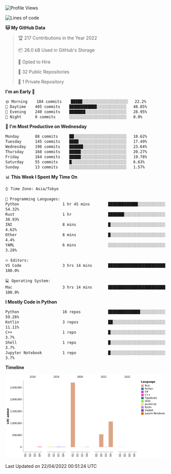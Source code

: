 <!--START_SECTION:waka-->
![Profile Views](http://img.shields.io/badge/Profile%20Views-1-blue)

![Lines of code](https://img.shields.io/badge/From%20Hello%20World%20I%27ve%20Written-4%20Million%20lines%20of%20code-blue)

**🐱 My GitHub Data** 

> 🏆 217 Contributions in the Year 2022
 > 
> 📦 26.0 kB Used in GitHub's Storage 
 > 
> 💼 Opted to Hire
 > 
> 📜 32 Public Repositories 
 > 
> 🔑 1 Private Repository 
 > 
**I'm an Early 🐤** 

```text
🌞 Morning    184 commits    █████░░░░░░░░░░░░░░░░░░░░   22.2% 
🌆 Daytime    405 commits    ████████████░░░░░░░░░░░░░   48.85% 
🌃 Evening    240 commits    ███████░░░░░░░░░░░░░░░░░░   28.95% 
🌙 Night      0 commits      ░░░░░░░░░░░░░░░░░░░░░░░░░   0.0%

```
📅 **I'm Most Productive on Wednesday** 

```text
Monday       88 commits     ██░░░░░░░░░░░░░░░░░░░░░░░   10.62% 
Tuesday      145 commits    ████░░░░░░░░░░░░░░░░░░░░░   17.49% 
Wednesday    196 commits    ██████░░░░░░░░░░░░░░░░░░░   23.64% 
Thursday     168 commits    █████░░░░░░░░░░░░░░░░░░░░   20.27% 
Friday       164 commits    █████░░░░░░░░░░░░░░░░░░░░   19.78% 
Saturday     55 commits     █░░░░░░░░░░░░░░░░░░░░░░░░   6.63% 
Sunday       13 commits     ░░░░░░░░░░░░░░░░░░░░░░░░░   1.57%

```


📊 **This Week I Spent My Time On** 

```text
⌚︎ Time Zone: Asia/Tokyo

💬 Programming Languages: 
Python                   1 hr 45 mins        █████████████░░░░░░░░░░░░   54.32% 
Rust                     1 hr                ███████░░░░░░░░░░░░░░░░░░   30.93% 
INI                      8 mins              █░░░░░░░░░░░░░░░░░░░░░░░░   4.62% 
Other                    8 mins              █░░░░░░░░░░░░░░░░░░░░░░░░   4.4% 
YAML                     6 mins              ░░░░░░░░░░░░░░░░░░░░░░░░░   3.28%

🔥 Editors: 
VS Code                  3 hrs 14 mins       █████████████████████████   100.0%

💻 Operating System: 
Mac                      3 hrs 14 mins       █████████████████████████   100.0%

```

**I Mostly Code in Python** 

```text
Python                   16 repos            ██████████████░░░░░░░░░░░   59.26% 
Kotlin                   3 repos             ██░░░░░░░░░░░░░░░░░░░░░░░   11.11% 
C++                      1 repo              █░░░░░░░░░░░░░░░░░░░░░░░░   3.7% 
Shell                    1 repo              █░░░░░░░░░░░░░░░░░░░░░░░░   3.7% 
Jupyter Notebook         1 repo              █░░░░░░░░░░░░░░░░░░░░░░░░   3.7%

```


**Timeline**

![Chart not found](https://raw.githubusercontent.com/kitagawa-hr/kitagawa-hr/main/charts/bar_graph.png) 


 Last Updated on 22/04/2022 00:51:24 UTC
<!--END_SECTION:waka-->
